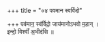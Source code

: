 +++
title = "०४ पवमान स्वर्विदो"

+++
पव॑मान॒ स्व॑र्विदो॒ जाय॑मानोऽभवो म॒हान् ।  
इन्दो॒ विश्वाँ॑ अ॒भीद॑सि ॥